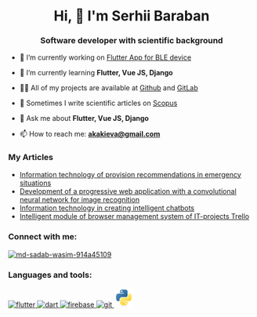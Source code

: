 <h1 align="center"> Hi, 👋 I'm Serhii Baraban </h1>

<h3 align="center">Software developer with scientific background</h3>

- 🔭 I’m currently working on <a href ="https://gitlab.com/adam.fraczkowski/flutter_epack/-/tree/inAppWebView">Flutter App for BLE device</a>

- 🌱 I’m currently learning **Flutter, Vue JS, Django**

- 👨‍💻 All of my projects are available at [Github](https://github.com/akakiev) and [GitLab](https://gitlab.com/baraban.s.v)

- 📝 Sometimes I write scientific articles on [Scopus](https://www.scopus.com/)

- 💬 Ask me about **Flutter, Vue JS, Django**

- 📫 How to reach me: **akakieva@gmail.com**

### My Articles
<!-- BLOG-POST-LIST:START -->
- [Information technology of provision recommendations in emergency situations](https://proceedings.vntu.edu.ua/index.php/proc/article/view/15------2)
- [Development of a progressive web application with a convolutional neural network for image recognition](https://doi.org/10.31649/1999-9941-2021-50-1-7-14------2)
- [
Information technology in creating intelligent chatbots](https://doi.org/10.1117/12.2537415------2)
- [
Intelligent module of browser management system of IT-projects Trello](https://itce.vntu.edu.ua/index.php/itce/article/view/711------2)
<!-- BLOG-POST-LIST:END -->


<h3 align="left">Connect with me:</h3>
<p align="left">
<a href="https://www.linkedin.com/in/serhii-baraban/" target="blank"><img align="center" src="https://raw.githubusercontent.com/rahuldkjain/github-profile-readme-generator/master/src/images/icons/Social/linked-in-alt.svg" alt="md-sadab-wasim-914a45109" height="30" width="40" /></a>
</p>


<h3 align="left">Languages and tools:</h3>
<p align="left"> <a href="https://flutter.dev" target="_blank"> <img src="https://www.vectorlogo.zone/logos/flutterio/flutterio-icon.svg" alt="flutter" width="40" height="40"/> </a> <a href="https://dart.dev" target="_blank"> <img src="https://www.vectorlogo.zone/logos/dartlang/dartlang-icon.svg" alt="dart" width="40" height="40"/> </a>  <a href="https://firebase.google.com/" target="_blank"> <img src="https://www.vectorlogo.zone/logos/firebase/firebase-icon.svg" alt="firebase" width="40" height="40"/> </a>  <a href="https://git-scm.com/" target="_blank"> <img src="https://www.vectorlogo.zone/logos/git-scm/git-scm-icon.svg" alt="git" width="40" height="40"/> </a>  <a href="https://www.python.org" target="_blank"> <img src="https://raw.githubusercontent.com/devicons/devicon/master/icons/python/python-original.svg" alt="python" width="40" height="40"/> </a> </p>

